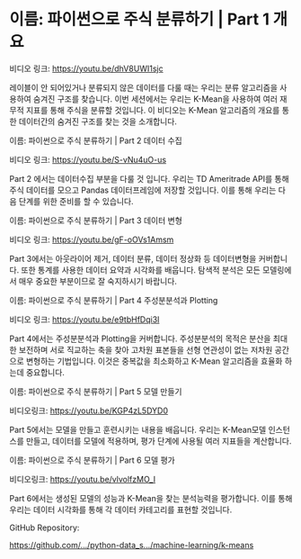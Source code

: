 # 이름: 파이썬으로 주식 분류하기 | Part 1 개요

비디오 링크: https://youtu.be/dhV8UWI1sjc

레이블이 안 되어있거나 분류되지 않은 데이터를 다룰 때는 우리는 분류 알고리즘을 사용하여 숨겨진 구조를 찾습니다. 이번 세션에서는 우리는 K-Mean을 사용하여 여러 재무적 지표를 통해 주식을 분류할 것입니다. 이 비디오는 K-Mean 알고리즘의 개요를 통한 데이터간의 숨겨진 구조를 찾는 것을 소개합니다.

이름: 파이썬으로 주식 분류하기 | Part 2 데이터 수집

비디오 링크: https://youtu.be/S-vNu4uO-us

Part 2 에서는 데이터수집 부분을 다룰 것 입니다. 우리는 TD Ameritrade API를 통해 주식 데이터를 모으고 Pandas 데이터프레임에 저장할 것입니다. 이를 통해 우리는 다음 단계를 위한 준비를 할 수 있습니다.

이름: 파이썬으로 주식 분류하기 | Part 3 데이터 변형

비디오 링크: https://youtu.be/gF-oOVs1Amsm

Part 3에서는 아웃라이어 제거, 데이터 분류, 데이터 정상화 등 데이터변형을 커버합니다. 또한 통계를 사용한 데이터 요약과 시각화를 배웁니다. 탐색적 분석은 모든 모델링에서 매우 중요한 부분이므로 잘 숙지하시기 바랍니다.

이름: 파이썬으로 주식 분류하기 | Part 4 주성분분석과 Plotting

비디오 링크: https://youtu.be/e9tbHfDqi3I

Part 4에서는 주성분분석과 Plotting을 커버합니다. 주성분분석의 목적은 분산을 최대한 보전하며 서로 직교하는 축을 찾아 고차원 표본들을 선형 연관성이 없는 저차원 공간으로 변형하는 기법입니다. 이것은 중복값을 최소화하고 K-Mean 알고리즘을 효율화 하는데 중요합니다.

이름: 파이썬으로 주식 분류하기 | Part 5 모델 만들기

비디오링크: https://youtu.be/KGP4zL5DYD0

Part 5에서는 모델을 만들고 훈련시키는 내용을 배웁니다. 우리는 K-Mean모델 인스턴스를 만들고, 데이터를 모델에 적용하며, 평가 단계에 사용될 여러 지표들을 계산합니다.

이름: 파이썬으로 주식 분류하기 | Part 6 모델 평가

비디오링크: https://youtu.be/vlvolfzMO_I

Part 6에서는 생성된 모델의 성능과 K-Mean을 찾는 분석능력을 평가합니다. 이를 통해 우리는 데이터 시각화를 통해 각 데이터 카테고리를 표현할 것입니다.

GitHub Repository:

https://github.com/…/python-data_s…/machine-learning/k-means